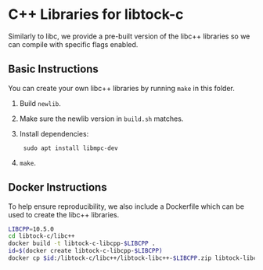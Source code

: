 C++ Libraries for libtock-c
===========================

Similarly to libc, we provide a pre-built version of the libc++ libraries so we
can compile with specific flags enabled.

Basic Instructions
------------------

You can create your own libc++ libraries by running `make` in this folder.

1. Build `newlib`.
2. Make sure the newlib version in `build.sh` matches.
3. Install dependencies:

        sudo apt install libmpc-dev

4. `make`.


Docker Instructions
-------------------

To help ensure reproducibility, we also include a Dockerfile which can be used
to create the libc++ libraries.

```bash
LIBCPP=10.5.0
cd libtock-c/libc++
docker build -t libtock-c-libcpp-$LIBCPP .
id=$(docker create libtock-c-libcpp-$LIBCPP)
docker cp $id:/libtock-c/libc++/libtock-libc++-$LIBCPP.zip libtock-libc++-$LIBCPP.zip
```
